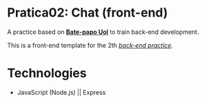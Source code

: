 # Pratica02: Chat (front-end)
A practice based on [**Bate-papo Uol**](https://batepapo.uol.com.br/) to train back-end development.

This is a front-end template for the 2th [*back-end practice*](https://github.com/Nello-Moreira/Pratica02_chat_back-end).

# Technologies
* JavaScript (Node.js) || Express
